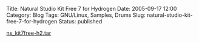 Title: Natural Studio Kit Free 7 for Hydrogen
Date: 2005-09-17 12:00
Category: Blog
Tags: GNU/Linux, Samples, Drums
Slug: natural-studio-kit-free-7-for-hydrogen
Status: published

[ns\_kit7free-h2.tar](files/ns_kit7free-h2.tar.gz)
